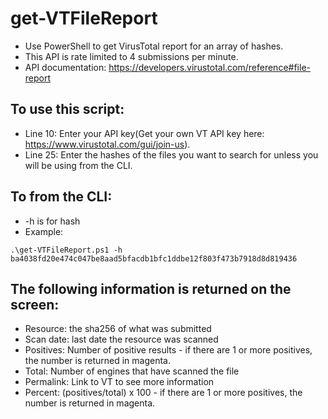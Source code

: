 # get-VTFileReport
- Use PowerShell to get VirusTotal report for an array of hashes.  
- This API is rate limited to 4 submissions per minute.  
- API documentation: https://developers.virustotal.com/reference#file-report

## To use this script:  
- Line 10: Enter your API key(Get your own VT API key here: https://www.virustotal.com/gui/join-us).  
- Line 25: Enter the hashes of the files you want to search for unless you will be using from the CLI.

## To from the CLI:   
- -h is for hash  
- Example:  
```
.\get-VTFileReport.ps1 -h ba4038fd20e474c047be8aad5bfacdb1bfc1ddbe12f803f473b7918d8d819436
```
## The following information is returned on the screen:
- Resource: the sha256 of what was submitted
- Scan date: last date the resource was scanned
- Positives: Number of positive results - if there are 1 or more positives, the number is returned in magenta.  
- Total: Number of engines that have scanned the file
- Permalink: Link to VT to see more information
- Percent: (positives/total) x 100 - if there are 1 or more positives, the number is returned in magenta.

